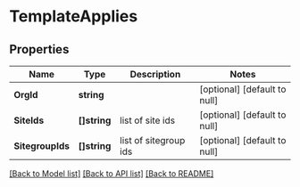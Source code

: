 # TemplateApplies

## Properties
Name | Type | Description | Notes
------------ | ------------- | ------------- | -------------
**OrgId** | **string** |  | [optional] [default to null]
**SiteIds** | **[]string** | list of site ids | [optional] [default to null]
**SitegroupIds** | **[]string** | list of sitegroup ids | [optional] [default to null]

[[Back to Model list]](../README.md#documentation-for-models) [[Back to API list]](../README.md#documentation-for-api-endpoints) [[Back to README]](../README.md)


